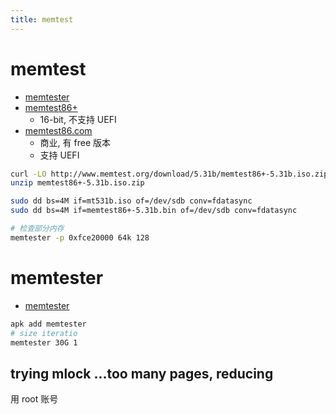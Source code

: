 ```yaml
---
title: memtest
---
```


# memtest

- [memtester](https://pyropus.ca./software/memtester/)
- [memtest86+](http://www.memtest.org/)
  - 16-bit, 不支持 UEFI
- [memtest86.com](https://www.memtest86.com/)
  - 商业, 有 free 版本
  - 支持 UEFI

```bash
curl -LO http://www.memtest.org/download/5.31b/memtest86+-5.31b.iso.zip
unzip memtest86+-5.31b.iso.zip

sudo dd bs=4M if=mt531b.iso of=/dev/sdb conv=fdatasync
sudo dd bs=4M if=memtest86+-5.31b.bin of=/dev/sdb conv=fdatasync
```

```bash
# 检查部分内存
memtester -p 0xfce20000 64k 128
```

# memtester
- [memtester](https://pyropus.ca./software/memtester/)

```bash
apk add memtester
# size iteratio
memtester 30G 1
```

## trying mlock ...too many pages, reducing

用 root 账号
